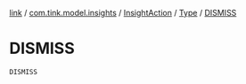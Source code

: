 [link](../../../index.md) / [com.tink.model.insights](../../index.md) / [InsightAction](../index.md) / [Type](index.md) / [DISMISS](./-d-i-s-m-i-s-s.md)

# DISMISS

`DISMISS`